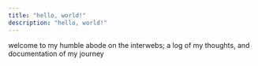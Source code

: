 ```yaml
---
title: "hello, world!"
description: "hello, world!"
---
```


welcome to my humble abode on the interwebs; a log of my thoughts, and documentation of my journey
